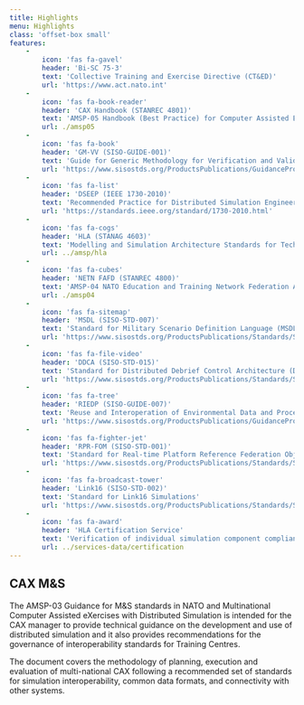 ```yaml
---
title: Highlights
menu: Highlights
class: 'offset-box small'
features:
    -
        icon: 'fas fa-gavel'
        header: 'Bi-SC 75-3'
        text: 'Collective Training and Exercise Directive (CT&ED)'
        url: 'https://www.act.nato.int'
    -
        icon: 'fas fa-book-reader'
        header: 'CAX Handbook (STANREC 4801)'
        text: 'AMSP-05 Handbook (Best Practice) for Computer Assisted Exercises'
        url: ./amsp05
    -
        icon: 'fas fa-book'
        header: 'GM-VV (SISO-GUIDE-001)'
        text: 'Guide for Generic Methodology for Verification and Validation (GM-VV) to Support Acceptance of Models, Simulations, and Data'
        url: 'https://www.sisostds.org/ProductsPublications/GuidanceProducts.aspx'
    -
        icon: 'fas fa-list'
        header: 'DSEEP (IEEE 1730-2010)'
        text: 'Recommended Practice for Distributed Simulation Engineering and Execution Process (DSEEP)'
        url: 'https://standards.ieee.org/standard/1730-2010.html'
    -
        icon: 'fas fa-cogs'
        header: 'HLA (STANAG 4603)'
        text: 'Modelling and Simulation Architecture Standards for Technical Interoperability: High Level Architecture (HLA)'
        url: ../amsp/hla
    -
        icon: 'fas fa-cubes'
        header: 'NETN FAFD (STANREC 4800)'
        text: 'AMSP-04 NATO Education and Training Network Federation Architecture and FOM Design'
        url: ./amsp04
    -
        icon: 'fas fa-sitemap'
        header: 'MSDL (SISO-STD-007)'
        text: 'Standard for Military Scenario Definition Language (MSDL)'
        url: 'https://www.sisostds.org/ProductsPublications/Standards/SISOStandards.aspx'
    -
        icon: 'fas fa-file-video'
        header: 'DDCA (SISO-STD-015)'
        text: 'Standard for Distributed Debrief Control Architecture (DDCA)'
        url: 'https://www.sisostds.org/ProductsPublications/Standards/SISOStandards.aspx'
    -
        icon: 'fas fa-tree'
        header: 'RIEDP (SISO-GUIDE-007)'
        text: 'Reuse and Interoperation of Environmental Data and Processes (RIEDP) Data Model Foundations'
        url: 'https://www.sisostds.org/ProductsPublications/GuidanceProducts.aspx'
    -
        icon: 'fas fa-fighter-jet'
        header: 'RPR-FOM (SISO-STD-001)'
        text: 'Standard for Real-time Platform Reference Federation Object Model (RPR FOM)'
        url: 'https://www.sisostds.org/ProductsPublications/Standards/SISOStandards.aspx'
    -
        icon: 'fas fa-broadcast-tower'
        header: 'Link16 (SISO-STD-002)'
        text: 'Standard for Link16 Simulations'
        url: 'https://www.sisostds.org/ProductsPublications/Standards/SISOStandards.aspx'
    -
        icon: 'fas fa-award'
        header: 'HLA Certification Service'
        text: 'Verification of individual simulation component compliance with NATO interoperability standards for modelling and simulation'
        url: ../services-data/certification
---
```


## CAX M&S

The AMSP-03 Guidance for M&S standards in NATO and Multinational Computer Assisted eXercises with Distributed Simulation is intended for the CAX manager to provide technical guidance on the development and use of distributed simulation and it also provides recommendations for the governance of interoperability standards for Training Centres.

The document covers the methodology of planning, execution and evaluation of multi-national CAX following a recommended set of standards for simulation interoperability, common data formats, and connectivity with other systems.




